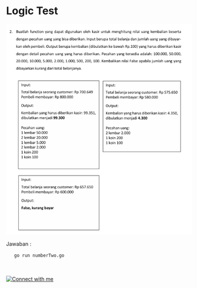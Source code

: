 # Logic Test
![No.2](2.png)


Jawaban :
```sh
   go run numberTwo.go
```


<br/><br/>
<a href="https://www.adamnasrudin.com" target="_blank">
<img 
    src="https://img.shields.io/static/v1?message=Connect%20with%20me&logo=varcel&label=&color=0077B5&logoColor=white&labelColor=&style=for-the-badge" 
    height="35" alt="Connect with me"  />
</a>
